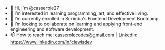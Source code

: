 - 👋 Hi, I’m @casserole27
- 👀 I’m interested in learning programming, art, and effective living.
- 🌱 I’m currently enrolled in Scrimba's Frontend Development Bootcamp.
- 💞️ I’m looking to collaborate on learning and applying front-end engineering and software development.
- 📫 How to reach me: casserolecodes@gmail.com | LinkedIn: https://www.linkedin.com/in/clewisdev

<!---
casserole27/casserole27 is a ✨ special ✨ repository because its `README.md` (this file) appears on your GitHub profile.
You can click the Preview link to take a look at your changes.
--->
